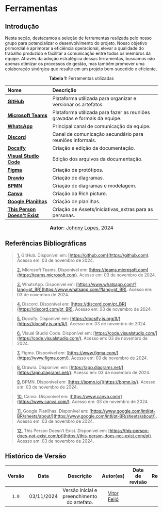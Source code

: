 # Ferramentas

## Introdução
Nesta seção, destacamos a seleção de ferramentas realizada pelo nosso grupo para potencializar o desenvolvimento do projeto. Nosso objetivo primordial é aprimorar a eficiência operacional, elevar a qualidade do trabalho produzido e facilitar a comunicação entre todos os membros da equipe. Através da adoção estratégica dessas ferramentas, buscamos não apenas otimizar os processos de gestão, mas também promover uma colaboração sinérgica que resulte em um projeto bem-sucedido e eficiente.

<p align="center"> <strong> Tabela 1:</strong> Ferramentas utilizadas </p>

<center>

| Nome | Descrição |
| :-- | :-- |
| **[GitHub](#anchor_1)** | Plataforma utilizada para organizar e versionar os artefatos. |
| **[Microsoft Teams](#anchor_2)** | Plataforma utilizada para fazer as reuniões gravadas e formais da equipe. |
| **[WhatsApp](#anchor_3)** | Principal canal de comunicação da equipe. |
| **[Discord](#anchor_4)** | Canal de comunicação secundário para reuniões informais. |
| **[Docsify](#anchor_5)** | Criação e edição da documentação. |
| **[Visual Studio Code](#anchor_6)** | Edição dos arquivos da documentação. |
| **[Figma](#anchor_7)** | Criação de protótipos. |
| **[Drawio](#anchor_8)** | Criação de diagramas. |
| **[BPMN](#anchor_9)** | Criação de diagramas e modelagem. |
| **[Canva](#anchor_10)** | Criação da Rich picture. |
| **[Google Planilhas](#anchor_11)** | Criação de planilhas. |
| **[This Person Doesn't Exist](#anchor_12)** | Criação de Assets/iniciativas_extras para as personas. |

</center>

<font size="3"><p style="text-align: center"><b>Autor:</b> [Johnny Lopes](https://github.com/JohnnyLopess), 2024</p></font>

## Referências Bibliográficas

> <a id="anchor_1" href="#anchor_1">1.</a> GitHub. Disponível em: [https://github.com](https://github.com). Acesso em: 03 de novembro de 2024.

> <a id="anchor_2" href="#anchor_2">2.</a> Microsoft Teams. Disponível em: [https://teams.microsoft.com](https://teams.microsoft.com). Acesso em: 03 de novembro de 2024.

> <a id="anchor_3" href="#anchor_3">3.</a> WhatsApp. Disponível em: [https://www.whatsapp.com/?lang=pt_BR](https://www.whatsapp.com/?lang=pt_BR). Acesso em: 03 de novembro de 2024.

> <a id="anchor_4" href="#anchor_4">4.</a> Discord. Disponível em: [https://discord.com/pt_BR](https://discord.com/pt_BR). Acesso em: 03 de novembro de 2024.

> <a id="anchor_5" href="#anchor_5">5.</a> Docsify. Disponível em: [https://docsify.js.org/#/](https://docsify.js.org/#/). Acesso em: 03 de novembro de 2024.

> <a id="anchor_6" href="#anchor_6">6.</a> Visual Studio Code. Disponível em: [https://code.visualstudio.com/](https://code.visualstudio.com/). Acesso em: 03 de novembro de 2024.

> <a id="anchor_7" href="#anchor_7">7.</a> Figma. Disponível em: [https://www.figma.com/](https://www.figma.com/). Acesso em: 03 de novembro de 2024.

> <a id="anchor_8" href="#anchor_8">8.</a> Drawio. Disponível em: [https://app.diagrams.net/](https://app.diagrams.net/). Acesso em: 03 de novembro de 2024.

> <a id="anchor_9" href="#anchor_9">9.</a> BPMN. Disponível em: [https://bpmn.io/](https://bpmn.io/). Acesso em: 03 de novembro de 2024.

> <a id="anchor_10" href="#anchor_10">10.</a> Canva. Disponível em: [https://www.canva.com/](https://www.canva.com/). Acesso em: 03 de novembro de 2024.

> <a id="anchor_11" href="#anchor_11">11.</a> Google Planilhas. Disponível em: [https://www.google.com/intl/pt-BR/sheets/about/](https://www.google.com/intl/pt-BR/sheets/about/). Acesso em: 03 de novembro de 2024.

> <a id="anchor_12" href="#anchor_12">12.</a> This Person Doesn't Exist. Disponível em: [https://this-person-does-not-exist.com/pt](https://this-person-does-not-exist.com/pt). Acesso em: 03 de novembro de 2024.


## Histórico de Versão
| Versão | Data | Descrição | Autor(es) | Data de revisão | Revisor(es) |
| :-: | :-: | :-: | :-: | :-: | :-: |
| `1.0` | 03/11/2024 | Versão inicial e preenchimento do artefato. | [Vitor Feijó](https://github.com/vitorfleonardo) |  |  |
